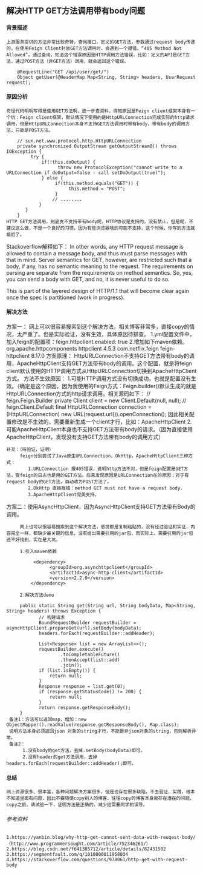## 解决HTTP GET方法调用带有body问题
#### 背景描述
    上游服务提供的方法非常比较奇特，查询接口，定义的GET方法，参数通过request body传递的，在使用Feign Client封装GET方法调用时，会遇到一个报错，“405 Method Not Allowed”。通过查询，知道这个错误原因是HTTP调用方法错误，比如：定义的API是GET方法，通过POST方法（非GET方法）调用，就会返回这个错误。

        @RequestLine("GET /api/user/get/")
        Object getUser(@HeaderMap Map<String, String> headers, UserRequest request);

#### 原因分析
    奇怪代码明明写得是使用GET方法啊，进一步查资料，得知原因是Feign client框架本身有一个坑：Feign client框架，默认情况下使用的是HttpURLConnection完成实际的http请求调用，但是HttpURLConnection本身不支持GET方法调用时带有body，带有body的调用方法，只能是POST方法。

        // sun.net.www.protocol.http.HttpURLConnection
        private synchronized OutputStream getOutputStream0() throws IOException {
             try {
                 if(!this.doOutput) {
                       throw new ProtocolException("cannot write to a URLConnection if doOutput=false - call setDoOutput(true)");
                 } else {
                      if(this.method.equals("GET")) {
                           this.method = "POST";
                      }
                     // ........
                }
           }
        }
    HTTP GET方法调用，到底支不支持带有body呢，HTTP协议是支持的，没有禁止，但是呢，不建议这么做，不是一个良好的习惯，因为有些浏览器啥的可能不支持，这个时候，你写的方法就尴尬了。

Stackoverflow解释如下：
     In other words, any HTTP request message is allowed to contain a message body, and thus must parse messages with that in mind. Server semantics for GET, however,
are restricted such that a body, if any, has no semantic meaning to the request. The requirements on parsing are separate from the requirements on method semantics.
So, yes, you can send a body with GET, and no, it is never useful to do so.

This is part of the layered design of HTTP/1.1 that will become clear again once the spec is partitioned (work in progress).

#### 解决方法
方案一：
    网上可以很容易搜索到这个解决方法，相关博客非常多，直接copy的情况，太严重了。但是实际验证，没有生效，具体原因待排查。
    1.yml配置文件中，加入feign的配置项：feign.httpclient.enabled: true
    2.增加如下maven依赖。
        <dependency>
            <groupId>org.apache.httpcomponents</groupId>
            <artifactId>httpclient</artifactId>
            <version>4.5.3</version>
        </dependency>
        <dependency>
            <groupId>com.netflix.feign</groupId>
            <artifactId>feign-httpclient</artifactId>
            <version>8.17.0</version>
        </dependency>
    方案原理：
        HttpURLConnection不支持GET方法带有body的调用，ApacheHttpClient支持GET方法带有body的调用。这个配置，就是将feign client默认使用的HTTP调用方式从HttpURLConnection切换到ApacheHttpClient方式。
    方法不生效原因：
        1.可能HTTP调用方式没有切换成功，也就是配置没有生效。（确定是这个原因，因为我使用的Feign方式：Feign.builder()默认生成的就是HttpURLConnection方式的http请求调用。相关源码如下：
            // feign.Feign.Builder
            private Client client = new Client.Default(null, null);
            // feign.Client.Default
            final HttpURLConnection connection = (HttpURLConnection) new URL(request.url()).openConnection();
        因此相关配置修改是不生效的，需要重新生成一个client才行，比如：ApacheHttpClient
        2.可能ApacheHttpClient本身也不支持GET方法带有body的请求。（因为直接使用ApacheHttpClient，发现没有支持GET方法带有body的调用方式）

    补充：（待验证，证明）
         feign分别尝试了Java原生URLConnection，OkHttp，ApacheHttpClient三种方式：
            1.URLConnection 报405错误，说明http方法不对，但是feign配置是GET方法，查feign的日志也是用的GET方法。后来发现原因是URLConnection在的原因：对于有request body的GET方法，自动改为POST方法了。
            2.OkHttp 直接报错：method GET must not have a request body.
            3.ApacheHttpClient完美支持。

方案二：使用AsyncHttpClient，因为AsyncHttpClient支持GET方法带有Body的调用。

         网上也可以很容易搜索到这个解决方法，感觉都是复制粘贴的，没有经过验证和实证，内容完全一样，都缺少最关键的信息，没有给出需要引用的jar包，而实际上，需要引用的jar包还不好找到，实在是大坑。

         1.引入maven依赖

              <dependency>
                    <groupId>org.asynchttpclient</groupId>
                    <artifactId>async-http-client</artifactId>
                    <version>2.2.0</version>
             </dependency>

         2.解决方法demo

         public static String get(String url, String bodyData, Map<String, String> headers) throws Exception {
                // 构建请求
                BoundRequestBuilder requestBuilder = asyncHttpClient.prepareGet(url).setBody(bodyData);
                headers.forEach(requestBuilder::addHeader);

                List<Response> list = new ArrayList<>();
                requestBuilder.execute()
                        .toCompletableFuture()
                        .thenAccept(list::add)
                        .join();
                if (list.isEmpty()) {
                    return null;
                }
                Response response = list.get(0);
                if (response.getStatusCode() != 200) {
                    return null;
                }
                return response.getResponseBody();
         }
     备注1：方法可以返回map，增加：new ObjectMapper().readValue(response.getResponseBody(), Map.class);
     说明方法本身必须返回json 对象的string才行，不能是非json对象的string，否则解析异常。
     备注2：
          1.没有body的get方法，去掉.setBody(bodyData)即可。
          2.没有header的get方法调用，去掉headers.forEach(requestBuilder::addHeader);即可。
#### 总结
    网上资源很多、很丰富，各种问题解决方案很多，但是也存在很多缺陷，不去验证、实践，根本不知道里面有问题，因此不要随便copy别人的博客，往往copy的博客本身就存在潜在的问题，copy之前，请试验一下，证明方法是正确的，减少给需要同学的误导。

###### 参考资料
    
    1.https://yanbin.blog/why-http-get-cannot-sent-data-with-reuqest-body/   （http://www.programmersought.com/article/752346261/）
    2.https://blog.csdn.net/f641385712/article/details/82431502
    3.https://segmentfault.com/q/1010000011958034
    4.https://stackoverflow.com/questions/978061/http-get-with-request-body

